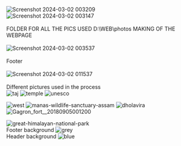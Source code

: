 ![Screenshot 2024-03-02 003209](https://github.com/leishaaa14/Web_Task2-Hackslash/assets/158585383/bc8893f6-22eb-47b7-9e19-4a5942622c06)  
![Screenshot 2024-03-02 003147](https://github.com/leishaaa14/Web_Task2-Hackslash/assets/158585383/9a74e724-6ed2-4b04-ae02-193b15f80308)
<br><br>
FOLDER FOR ALL THE PICS USED
D:\WEB\photos
MAKING OF THE WEBPAGE
<br><br>
![Screenshot 2024-03-02 003537](https://github.com/leishaaa14/Web_Task2-Hackslash/assets/158585383/9afbe445-ba80-49c1-97c6-897a7c2be15f)
<br><br>
Footer
<br><br>
![Screenshot 2024-03-02 011537](https://github.com/leishaaa14/Web_Task2-Hackslash/assets/158585383/3c34dc6a-86a6-472e-ba7c-df9bd9454572)
<br><br>
Different pictures used in the process<br>
![taj](https://github.com/leishaaa14/Web_Task2-Hackslash/assets/158585383/98c5ec8a-2eb2-4f31-bfe6-dd50eb7a0ae7)
![temple](https://github.com/leishaaa14/Web_Task2-Hackslash/assets/158585383/0f8e3f1e-3ce4-45ee-8c78-83b43cb5db6c)
![unesco](https://github.com/leishaaa14/Web_Task2-Hackslash/assets/158585383/1b936e56-1a94-4f4d-b3d0-c7396fc6e73b)

![west](https://github.com/leishaaa14/Web_Task2-Hackslash/assets/158585383/24fe05c1-0b8b-4360-a426-e30afa9f09b7)
![manas-wildlife-sanctuary-assam](https://github.com/leishaaa14/Web_Task2-Hackslash/assets/158585383/2073a71b-5bd5-4c84-8173-460d82e50012)
![dholavira](https://github.com/leishaaa14/Web_Task2-Hackslash/assets/158585383/56764425-5ebb-42b1-96b2-b6d029e9b91a)![Gagron_fort__20180905001200](https://github.com/leishaaa14/Web_Task2-Hackslash/assets/158585383/20ad739c-d995-477b-85d3-11cceeb1ea54)

![great-himalayan-national-park](https://github.com/leishaaa14/Web_Task2-Hackslash/assets/158585383/379c6dad-d840-42b6-b95c-15734ddec892)
<br>
Footer background
![grey](https://github.com/leishaaa14/Web_Task2-Hackslash/assets/158585383/812b2bad-1003-48ab-9314-e334d45829b6)
<br>
Header background
![blue](https://github.com/leishaaa14/Web_Task2-Hackslash/assets/158585383/b4cd3f75-fae9-4887-ac87-b41f1f95b59f)
